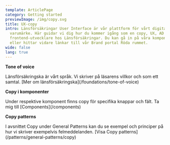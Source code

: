 ```yaml
---
template: ArticlePage
category: Getting started
previewImage: /img/copy.svg
title: UX-copy
intro: Länsförsäkringar User Interface är vår plattform för vårt digitala
  varumärke. Här guidar vi dig hur du kommer igång som en copy, UX, AD eller
  frontend-utvecklare hos Länsförsäkringar. Du kan gå in på våra komponenter
  eller hittar vidare länkar till vår Brand portal Röda rummet.
wide: false
lang: true
---
```

<div class="Callout"><strong class="Callout__title">Tone of voice </strong><p class="Callout__text">Länsförsäkringska är vårt språk. Vi skriver på läsarens villkor och som ett samtal. [Mer om länsförsäkringska](/foundations/tone-of-voice)</p></div>

<div class="Callout"><strong class="Callout__title">Copy i komponenter </strong><p class="Callout__text">Under respektive komponent finns copy för specifika knappar och fält. Ta mig till [Components](/components)</p></div>

<div class="Callout"><strong class="Callout__title">Copy patterns </strong><p class="Callout__text">I avsnittet Copy under General Patterns kan du se exempel och principer på hur vi skriver exempelvis felmeddelanden. [Visa Copy patterns](/patterns/general-patterns/copy)</p></div>